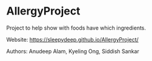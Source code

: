 # AllergyProject
 Project to help show with foods have which ingredients.
 
 Website: https://sleepydeep.github.io/AllergyProject/
 
 Authors: Anudeep Alam, Kyeling Ong, Siddish Sankar
